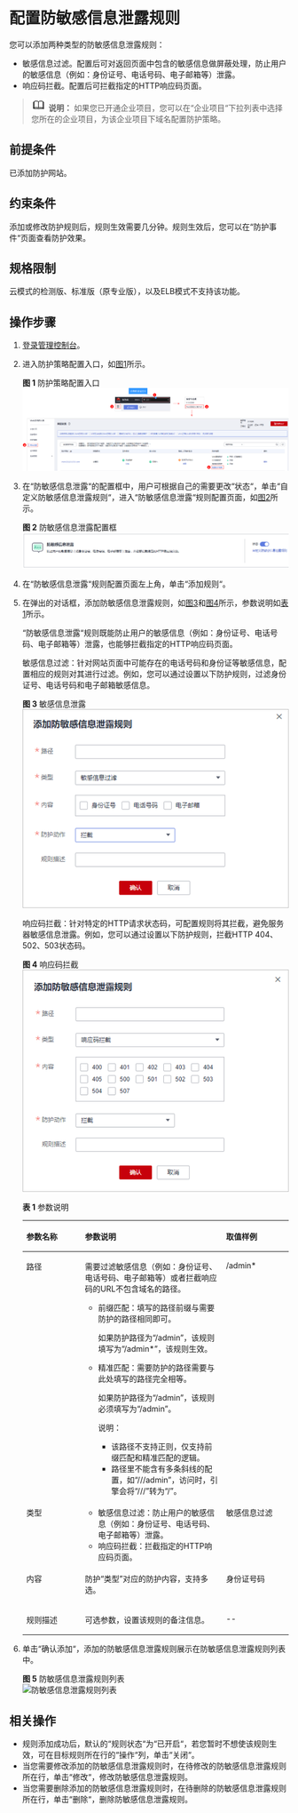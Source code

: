 # 配置防敏感信息泄露规则<a name="waf_01_0054"></a>

您可以添加两种类型的防敏感信息泄露规则：

-   敏感信息过滤。配置后可对返回页面中包含的敏感信息做屏蔽处理，防止用户的敏感信息（例如：身份证号、电话号码、电子邮箱等）泄露。
-   响应码拦截。配置后可拦截指定的HTTP响应码页面。

>![](public_sys-resources/icon-note.gif) **说明：** 
>如果您已开通企业项目，您可以在“企业项目“下拉列表中选择您所在的企业项目，为该企业项目下域名配置防护策略。

## 前提条件<a name="section5903171661012"></a>

已添加防护网站。

## 约束条件<a name="section151346412001"></a>

添加或修改防护规则后，规则生效需要几分钟。规则生效后，您可以在“防护事件“页面查看防护效果。

## 规格限制<a name="section15753161013911"></a>

云模式的检测版、标准版（原专业版），以及ELB模式不支持该功能。

## 操作步骤<a name="section27954597372"></a>

1.  [登录管理控制台](https://console.huaweicloud.com/?locale=zh-cn)。
2.  进入防护策略配置入口，如[图1](#waf_01_0008_fig089771664710)所示。

    **图 1**  防护策略配置入口<a name="waf_01_0008_fig089771664710"></a>  
    ![](figures/防护策略配置入口.png "防护策略配置入口")

3.  在“防敏感信息泄露“的配置框中，用户可根据自己的需要更改“状态“，单击“自定义防敏感信息泄露规则“，进入“防敏感信息泄露“规则配置页面，如[图2](#fig1257034345115)所示。

    **图 2**  防敏感信息泄露配置框<a name="fig1257034345115"></a>  
    ![](figures/防敏感信息泄露配置框.png "防敏感信息泄露配置框")

4.  在“防敏感信息泄露“规则配置页面左上角，单击“添加规则“。
5.  在弹出的对话框，添加防敏感信息泄露规则，如[图3](#fig1077215502209)和[图4](#fig134221027101710)所示，参数说明如[表1](#table242612276178)所示。

    “防敏感信息泄露“规则既能防止用户的敏感信息（例如：身份证号、电话号码、电子邮箱等）泄露，也能够拦截指定的HTTP响应码页面。

    敏感信息过滤：针对网站页面中可能存在的电话号码和身份证等敏感信息，配置相应的规则对其进行过滤。例如，您可以通过设置以下防护规则，过滤身份证号、电话号码和电子邮箱敏感信息。

    **图 3**  敏感信息泄露<a name="fig1077215502209"></a>  
    ![](figures/敏感信息泄露.png "敏感信息泄露")

    响应码拦截：针对特定的HTTP请求状态码，可配置规则将其拦截，避免服务器敏感信息泄露。例如，您可以通过设置以下防护规则，拦截HTTP 404、502、503状态码。

    **图 4**  响应码拦截<a name="fig134221027101710"></a>  
    ![](figures/响应码拦截.png "响应码拦截")

    **表 1**  参数说明

    <a name="table242612276178"></a>
    <table><thead align="left"><tr id="row1942310273174"><th class="cellrowborder" valign="top" width="22%" id="mcps1.2.4.1.1"><p id="p442272791715"><a name="p442272791715"></a><a name="p442272791715"></a>参数名称</p>
    </th>
    <th class="cellrowborder" valign="top" width="53%" id="mcps1.2.4.1.2"><p id="p11422152716173"><a name="p11422152716173"></a><a name="p11422152716173"></a>参数说明</p>
    </th>
    <th class="cellrowborder" valign="top" width="25%" id="mcps1.2.4.1.3"><p id="p2042342741712"><a name="p2042342741712"></a><a name="p2042342741712"></a>取值样例</p>
    </th>
    </tr>
    </thead>
    <tbody><tr id="row10424132716173"><td class="cellrowborder" valign="top" width="22%" headers="mcps1.2.4.1.1 "><p id="p14234277175"><a name="p14234277175"></a><a name="p14234277175"></a>路径</p>
    </td>
    <td class="cellrowborder" valign="top" width="53%" headers="mcps1.2.4.1.2 "><p id="p10423727181714"><a name="p10423727181714"></a><a name="p10423727181714"></a>需要过滤敏感信息（例如：身份证号、电话号码、电子邮箱等）或者拦截响应码的URL不包含域名的路径。</p>
    <a name="ul942442781712"></a><a name="ul942442781712"></a><ul id="ul942442781712"><li>前缀匹配：填写的路径前缀与需要防护的路径相同即可。<p id="p142382711175"><a name="p142382711175"></a><a name="p142382711175"></a>如果防护路径为<span class="parmvalue" id="parmvalue1842318278172"><a name="parmvalue1842318278172"></a><a name="parmvalue1842318278172"></a>“/admin”</span>，该规则填写为<span class="parmvalue" id="parmvalue4423132715178"><a name="parmvalue4423132715178"></a><a name="parmvalue4423132715178"></a>“/admin*”</span>，该规则生效。</p>
    </li><li>精准匹配：需要防护的路径需要与此处填写的路径完全相等。<p id="p1342332720176"><a name="p1342332720176"></a><a name="p1342332720176"></a>如果防护路径为<span class="parmvalue" id="parmvalue842342719177"><a name="parmvalue842342719177"></a><a name="parmvalue842342719177"></a>“/admin”</span>，该规则必须填写为<span class="parmvalue" id="parmvalue114231927151715"><a name="parmvalue114231927151715"></a><a name="parmvalue114231927151715"></a>“/admin”</span>。</p>
    <div class="note" id="note34241427111715"><a name="note34241427111715"></a><a name="note34241427111715"></a><span class="notetitle"> 说明： </span><div class="notebody"><a name="ul0424152720171"></a><a name="ul0424152720171"></a><ul id="ul0424152720171"><li>该路径不支持正则，仅支持前缀匹配和精准匹配的逻辑。</li><li>路径里不能含有多条斜线的配置，如<span class="parmvalue" id="parmvalue114241727171715"><a name="parmvalue114241727171715"></a><a name="parmvalue114241727171715"></a>“///admin”</span>，访问时，引擎会将<span class="parmvalue" id="parmvalue142482714176"><a name="parmvalue142482714176"></a><a name="parmvalue142482714176"></a>“///”</span>转为<span class="parmvalue" id="parmvalue6424102720178"><a name="parmvalue6424102720178"></a><a name="parmvalue6424102720178"></a>“/”</span>。</li></ul>
    </div></div>
    </li></ul>
    </td>
    <td class="cellrowborder" valign="top" width="25%" headers="mcps1.2.4.1.3 "><p id="p19424427151715"><a name="p19424427151715"></a><a name="p19424427151715"></a>/admin*</p>
    </td>
    </tr>
    <tr id="row184251827121714"><td class="cellrowborder" valign="top" width="22%" headers="mcps1.2.4.1.1 "><p id="p16424152741715"><a name="p16424152741715"></a><a name="p16424152741715"></a>类型</p>
    </td>
    <td class="cellrowborder" valign="top" width="53%" headers="mcps1.2.4.1.2 "><a name="ul1442582716174"></a><a name="ul1442582716174"></a><ul id="ul1442582716174"><li>敏感信息过滤：防止用户的敏感信息（例如：身份证号、电话号码、电子邮箱等）泄露。</li><li>响应码拦截：拦截指定的HTTP响应码页面。</li></ul>
    </td>
    <td class="cellrowborder" valign="top" width="25%" headers="mcps1.2.4.1.3 "><p id="p194251127181716"><a name="p194251127181716"></a><a name="p194251127181716"></a>敏感信息过滤</p>
    </td>
    </tr>
    <tr id="row1426162712179"><td class="cellrowborder" valign="top" width="22%" headers="mcps1.2.4.1.1 "><p id="p6425112716174"><a name="p6425112716174"></a><a name="p6425112716174"></a>内容</p>
    </td>
    <td class="cellrowborder" valign="top" width="53%" headers="mcps1.2.4.1.2 "><p id="p10426127101719"><a name="p10426127101719"></a><a name="p10426127101719"></a>防护<span class="parmname" id="parmname1042652710179"><a name="parmname1042652710179"></a><a name="parmname1042652710179"></a>“类型”</span>对应的防护内容，支持多选。</p>
    </td>
    <td class="cellrowborder" valign="top" width="25%" headers="mcps1.2.4.1.3 "><p id="p442618274171"><a name="p442618274171"></a><a name="p442618274171"></a>身份证号码</p>
    </td>
    </tr>
    <tr id="row19426192771717"><td class="cellrowborder" valign="top" width="22%" headers="mcps1.2.4.1.1 "><p id="p1742612791716"><a name="p1742612791716"></a><a name="p1742612791716"></a>规则描述</p>
    </td>
    <td class="cellrowborder" valign="top" width="53%" headers="mcps1.2.4.1.2 "><p id="p16426162771718"><a name="p16426162771718"></a><a name="p16426162771718"></a>可选参数，设置该规则的备注信息。</p>
    </td>
    <td class="cellrowborder" valign="top" width="25%" headers="mcps1.2.4.1.3 "><p id="p4426152741714"><a name="p4426152741714"></a><a name="p4426152741714"></a>--</p>
    </td>
    </tr>
    </tbody>
    </table>

6.  单击“确认添加“，添加的防敏感信息泄露规则展示在防敏感信息泄露规则列表中。

    **图 5**  防敏感信息泄露规则列表<a name="fig18170164191"></a>  
    ![](figures/防敏感信息泄露规则列表.png "防敏感信息泄露规则列表")


## 相关操作<a name="section157241536155616"></a>

-   规则添加成功后，默认的“规则状态“为“已开启“，若您暂时不想使该规则生效，可在目标规则所在行的“操作“列，单击“关闭“。
-   当您需要修改添加的防敏感信息泄露规则时，在待修改的防敏感信息泄露规则所在行，单击“修改“，修改防敏感信息泄露规则。
-   当您需要删除添加的防敏感信息泄露规则时，在待删除的防敏感信息泄露规则所在行，单击“删除“，删除防敏感信息泄露规则。

